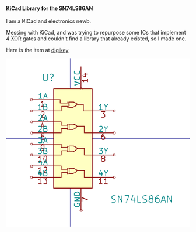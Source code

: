 #### KiCad Library for the SN74LS86AN

I am a KiCad and electronics newb.

Messing with KiCad, and was trying to repurpose some ICs that implement 
4 XOR gates and couldn't find a library that already existed, so I 
made one.

Here is the item at [digikey](https://www.digikey.com/product-detail/en/texas-instruments/SN74LS86AN/296-1669-5-ND/277315)

![image of the SN74LS86AN](https://raw.githubusercontent.com/powellnathanj/sn74ls86an/master/sn74ls86an.png)


